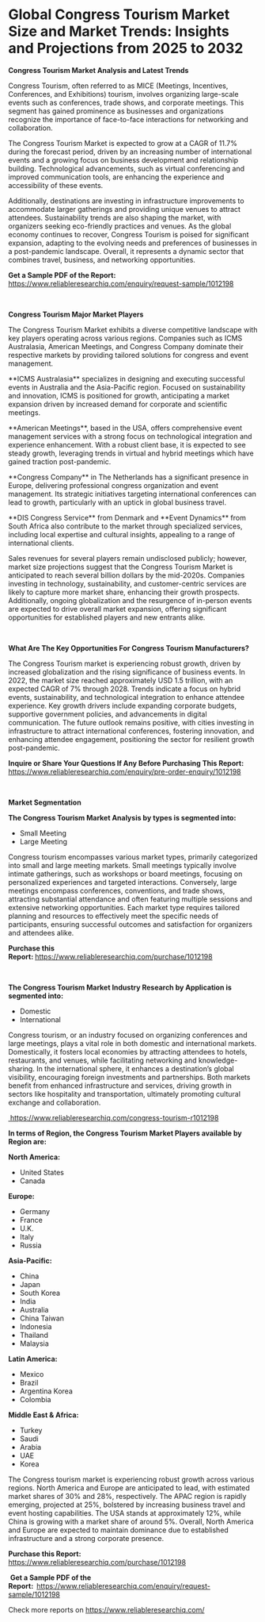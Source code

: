<p><h1>Global Congress Tourism Market Size and Market Trends: Insights and Projections from 2025 to 2032</h1></p><p><strong>Congress Tourism Market Analysis and Latest Trends</strong></p>
<p><p>Congress Tourism, often referred to as MICE (Meetings, Incentives, Conferences, and Exhibitions) tourism, involves organizing large-scale events such as conferences, trade shows, and corporate meetings. This segment has gained prominence as businesses and organizations recognize the importance of face-to-face interactions for networking and collaboration. </p><p>The Congress Tourism Market is expected to grow at a CAGR of 11.7% during the forecast period, driven by an increasing number of international events and a growing focus on business development and relationship building. Technological advancements, such as virtual conferencing and improved communication tools, are enhancing the experience and accessibility of these events. </p><p>Additionally, destinations are investing in infrastructure improvements to accommodate larger gatherings and providing unique venues to attract attendees. Sustainability trends are also shaping the market, with organizers seeking eco-friendly practices and venues. As the global economy continues to recover, Congress Tourism is poised for significant expansion, adapting to the evolving needs and preferences of businesses in a post-pandemic landscape. Overall, it represents a dynamic sector that combines travel, business, and networking opportunities.</p></p>
<p><strong>Get a Sample PDF of the Report:&nbsp;</strong> <a href="https://www.reliableresearchiq.com/enquiry/request-sample/1012198?utm_campaign=2593&utm_medium=2&utm_source=Github&utm_content=ia&utm_term=05032025&utm_id=congress-tourism">https://www.reliableresearchiq.com/enquiry/request-sample/1012198</a></p>
<p>&nbsp;</p>
<p><strong>Congress Tourism Major Market Players</strong></p>
<p><p>The Congress Tourism Market exhibits a diverse competitive landscape with key players operating across various regions. Companies such as ICMS Australasia, American Meetings, and Congress Company dominate their respective markets by providing tailored solutions for congress and event management.</p><p>**ICMS Australasia** specializes in designing and executing successful events in Australia and the Asia-Pacific region. Focused on sustainability and innovation, ICMS is positioned for growth, anticipating a market expansion driven by increased demand for corporate and scientific meetings.</p><p>**American Meetings**, based in the USA, offers comprehensive event management services with a strong focus on technological integration and experience enhancement. With a robust client base, it is expected to see steady growth, leveraging trends in virtual and hybrid meetings which have gained traction post-pandemic.</p><p>**Congress Company** in The Netherlands has a significant presence in Europe, delivering professional congress organization and event management. Its strategic initiatives targeting international conferences can lead to growth, particularly with an uptick in global business travel.</p><p>**DIS Congress Service** from Denmark and **Event Dynamics** from South Africa also contribute to the market through specialized services, including local expertise and cultural insights, appealing to a range of international clients.</p><p>Sales revenues for several players remain undisclosed publicly; however, market size projections suggest that the Congress Tourism Market is anticipated to reach several billion dollars by the mid-2020s. Companies investing in technology, sustainability, and customer-centric services are likely to capture more market share, enhancing their growth prospects. Additionally, ongoing globalization and the resurgence of in-person events are expected to drive overall market expansion, offering significant opportunities for established players and new entrants alike.</p></p>
<p>&nbsp;</p>
<p><strong>What Are The Key Opportunities For Congress Tourism Manufacturers?</strong></p>
<p><p>The Congress Tourism market is experiencing robust growth, driven by increased globalization and the rising significance of business events. In 2022, the market size reached approximately USD 1.5 trillion, with an expected CAGR of 7% through 2028. Trends indicate a focus on hybrid events, sustainability, and technological integration to enhance attendee experience. Key growth drivers include expanding corporate budgets, supportive government policies, and advancements in digital communication. The future outlook remains positive, with cities investing in infrastructure to attract international conferences, fostering innovation, and enhancing attendee engagement, positioning the sector for resilient growth post-pandemic.</p></p>
<p><strong>Inquire or Share Your Questions If Any Before Purchasing This Report:</strong> <a href="https://www.reliableresearchiq.com/enquiry/pre-order-enquiry/1012198?utm_campaign=2593&utm_medium=2&utm_source=Github&utm_content=ia&utm_term=05032025&utm_id=congress-tourism">https://www.reliableresearchiq.com/enquiry/pre-order-enquiry/1012198</a></p>
<p>&nbsp;</p>
<p><strong>Market Segmentation</strong></p>
<p><strong>The Congress Tourism Market Analysis by types is segmented into:</strong></p>
<p><ul><li>Small Meeting</li><li>Large Meeting</li></ul></p>
<p><p>Congress tourism encompasses various market types, primarily categorized into small and large meeting markets. Small meetings typically involve intimate gatherings, such as workshops or board meetings, focusing on personalized experiences and targeted interactions. Conversely, large meetings encompass conferences, conventions, and trade shows, attracting substantial attendance and often featuring multiple sessions and extensive networking opportunities. Each market type requires tailored planning and resources to effectively meet the specific needs of participants, ensuring successful outcomes and satisfaction for organizers and attendees alike.</p></p>
<p><strong>Purchase this Report:&nbsp;</strong><a href="https://www.reliableresearchiq.com/purchase/1012198?utm_campaign=2593&utm_medium=2&utm_source=Github&utm_content=ia&utm_term=05032025&utm_id=congress-tourism">https://www.reliableresearchiq.com/purchase/1012198</a></p>
<p>&nbsp;</p>
<p><strong>The Congress Tourism Market Industry Research by Application is segmented into:</strong></p>
<p><ul><li>Domestic</li><li>International</li></ul></p>
<p><p>Congress tourism, or an industry focused on organizing conferences and large meetings, plays a vital role in both domestic and international markets. Domestically, it fosters local economies by attracting attendees to hotels, restaurants, and venues, while facilitating networking and knowledge-sharing. In the international sphere, it enhances a destination’s global visibility, encouraging foreign investments and partnerships. Both markets benefit from enhanced infrastructure and services, driving growth in sectors like hospitality and transportation, ultimately promoting cultural exchange and collaboration.</p></p>
<p><a href="https://www.reliableresearchiq.com/congress-tourism-r1012198?utm_campaign=2593&utm_medium=2&utm_source=Github&utm_content=ia&utm_term=05032025&utm_id=congress-tourism">&nbsp;https://www.reliableresearchiq.com/congress-tourism-r1012198</a></p>
<p><strong>In terms of Region, the Congress Tourism Market Players available by Region are:</strong></p>
<p>
    <p> <strong> North America: </strong>
        <ul>
            <li>United States</li>
            <li>Canada</li>
        </ul>
        </p> 
    <p> <strong> Europe: </strong>
        <ul>
            <li>Germany</li>
            <li>France</li>
            <li>U.K.</li>
            <li>Italy</li>
            <li>Russia</li>
        </ul>
        </p> 
    <p> <strong> Asia-Pacific: </strong>
        <ul>
            <li>China</li>
            <li>Japan</li>
            <li>South Korea</li>
            <li>India</li>
            <li>Australia</li>
            <li>China Taiwan</li>
            <li>Indonesia</li>
            <li>Thailand</li>
            <li>Malaysia</li>
        </ul>
        </p> 
    <p> <strong> Latin America: </strong>
        <ul>
            <li>Mexico</li>
            <li>Brazil</li>
            <li>Argentina Korea</li>
            <li>Colombia</li>
        </ul>
        </p> 
    <p> <strong> Middle East & Africa: </strong>
        <ul>
            <li>Turkey</li>
            <li>Saudi</li>
            <li>Arabia</li>
            <li>UAE</li>
            <li>Korea</li>
        </ul>
    </p>
    </p>
<p><p>The Congress tourism market is experiencing robust growth across various regions. North America and Europe are anticipated to lead, with estimated market shares of 30% and 28%, respectively. The APAC region is rapidly emerging, projected at 25%, bolstered by increasing business travel and event hosting capabilities. The USA stands at approximately 12%, while China is growing with a market share of around 5%. Overall, North America and Europe are expected to maintain dominance due to established infrastructure and a strong corporate presence.</p></p>
<p><strong>Purchase this Report: </strong><a href="https://www.reliableresearchiq.com/purchase/1012198?utm_campaign=2593&utm_medium=2&utm_source=Github&utm_content=ia&utm_term=05032025&utm_id=congress-tourism">https://www.reliableresearchiq.com/purchase/1012198</a></p>
<p>&nbsp;<strong>Get a Sample PDF of the Report:&nbsp;&nbsp;</strong><a href="https://www.reliableresearchiq.com/enquiry/request-sample/1012198?utm_campaign=2593&utm_medium=2&utm_source=Github&utm_content=ia&utm_term=05032025&utm_id=congress-tourism">https://www.reliableresearchiq.com/enquiry/request-sample/1012198</a></p>
<p><strong></strong></p>
<p>Check more reports on <a href="https://www.reliableresearchiq.com/?utm_campaign=2593&utm_medium=2&utm_source=Github&utm_content=ia&utm_term=05032025&utm_id=congress-tourism">https://www.reliableresearchiq.com/</a></p>